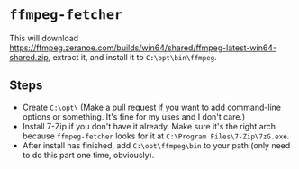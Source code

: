 # `ffmpeg-fetcher`
This will download https://ffmpeg.zeranoe.com/builds/win64/shared/ffmpeg-latest-win64-shared.zip, extract it, and install it to `C:\opt\bin\ffmpeg`.

## Steps
- Create `C:\opt\` (Make a pull request if you want to add command-line options or something. It's fine for my uses and I don't care.)
- Install 7-Zip if you don't have it already. Make sure it's the right arch because `ffmpeg-fetcher` looks for it at `C:\Program Files\7-Zip\7zG.exe`.
- After install has finished, add `C:\opt\ffmpeg\bin` to your path (only need to do this part one time, obviously).

